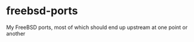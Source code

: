 freebsd-ports
=============

My FreeBSD ports, most of which should end up upstream at one point or another
